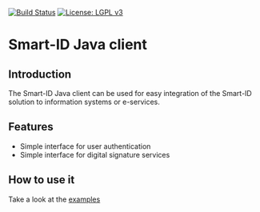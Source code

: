 [![Build Status](https://travis-ci.org/SK-EID/smart-id-java-client.svg?branch=master)](https://travis-ci.org/SK-EID/smart-id-java-client)
[![License: LGPL v3](https://img.shields.io/badge/License-LGPL%20v3-blue.svg)](http://www.gnu.org/licenses/lgpl-3.0)

# Smart-ID Java client

## Introduction

The Smart-ID Java client can be used for easy integration of the Smart-ID solution to information systems or e-services.

## Features

* Simple interface for user authentication
* Simple interface for digital signature services

## How to use it

Take a look at the [examples](https://github.com/SK-EID/smart-id-java-client/wiki/Examples-of-using-it)